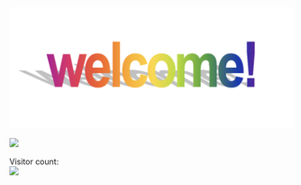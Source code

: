 ![](word.png)

![](https://media1.tenor.com/images/4ee6683d17aaf077a13a1bb322b24861/tenor.gif?itemid=10894269)


Visitor count:<br/>
<img src="https://profile-counter.glitch.me/borteo/count.svg" />


